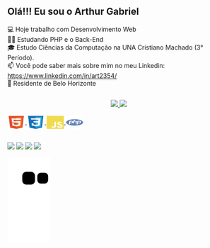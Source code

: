 ## Olá!!! Eu sou o Arthur Gabriel

💻 Hoje trabalho com Desenvolvimento Web <br>
👨‍💻 Estudando PHP e o Back-End <br>
🎓 Estudo Ciências da Computação na UNA Cristiano Machado (3° Período). <br>
📫 Você pode saber mais sobre mim no meu Linkedin: https://www.linkedin.com/in/art2354/ <br>
📌 Residente de Belo Horizonte 

##
<div align="center" style="display: inline_block;">
  <a href="https://github.com/Arthur-Gab">
  <img height="180em" src="https://github-readme-stats.vercel.app/api?username=Arthur-Gab&show_icons=true&theme=codeSTACKr&include_all_commits=true&count_private=true"/>
  <img height="180em" src="https://github-readme-stats.vercel.app/api/top-langs/?username=Arthur-Gab&layout=compact&langs_count=7&theme=codeSTACKr"/>
</div>
  
<div style="display: inline_block; margin: 0 auto;"><br>
  <img align="center" alt="Art-HTML" height="30" width="40" src="https://raw.githubusercontent.com/devicons/devicon/master/icons/html5/html5-original.svg">
  <img align="center" alt="Art-CSS" height="30" width="40" src="https://raw.githubusercontent.com/devicons/devicon/master/icons/css3/css3-original.svg">
  <img align="center" alt="Art-Js" height="30" width="40" src="https://raw.githubusercontent.com/devicons/devicon/master/icons/javascript/javascript-plain.svg">
  <img align="center" alt="Art-PHP" height="30" width="40" src="https://raw.githubusercontent.com/devicons/devicon/master/icons/php/php-plain.svg">
</div>
  
##
  
<div> 
  <a href="https://instagram.com/arthur.fer_pvd" target="_blank"><img src="https://img.shields.io/badge/-Instagram-%23E4405F?style=for-the-badge&logo=instagram&logoColor=white" target="_blank"></a>
 <a href="https://discord.gg/Arthur Gabriel#4229" target="_blank"><img src="https://img.shields.io/badge/Discord-7289DA?style=for-the-badge&logo=discord&logoColor=white" target="_blank"></a> 
  <a href = "mailto:arthurgabriel933@gmail.com"><img src="https://img.shields.io/badge/-Gmail-%23333?style=for-the-badge&logo=gmail&logoColor=white" target="_blank"></a>
  <a href="https://www.linkedin.com/in/art2354/" target="_blank"><img src="https://img.shields.io/badge/-LinkedIn-%230077B5?style=for-the-badge&logo=linkedin&logoColor=white" target="_blank"></a> 
 
  ![Snake animation](https://github.com/Arthur-Gab/Arthur-Gab/blob/output/github-contribution-grid-snake.svg)
 
</div>
